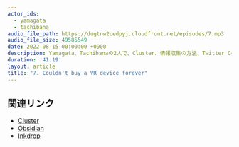 ```yaml
---
actor_ids:
  - yamagata
  - tachibana
audio_file_path: https://dugtnw2cedpyj.cloudfront.net/episodes/7.mp3
audio_file_size: 49585549
date: 2022-08-15 00:00:00 +0900
description: Yamagata、Tachibanaの2人で、Cluster、情報収集の方法、Twitter Communities、Slack、英語系YouTuber、タスク管理/メモアプリ、などについて話しました。
duration: '41:19'
layout: article
title: "7. Couldn't buy a VR device forever"
---
```


## 関連リンク

- [Cluster](https://cluster.mu/)
- [Obsidian](https://obsidian.md/)
- [Inkdrop](https://www.inkdrop.app/)
